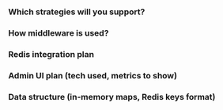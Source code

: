 ### Which strategies will you support?

### How middleware is used?

### Redis integration plan

### Admin UI plan (tech used, metrics to show)

### Data structure (in-memory maps, Redis keys format)